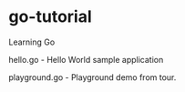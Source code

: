 # go-tutorial
Learning Go

hello.go - Hello World sample application

playground.go - Playground demo from tour.
